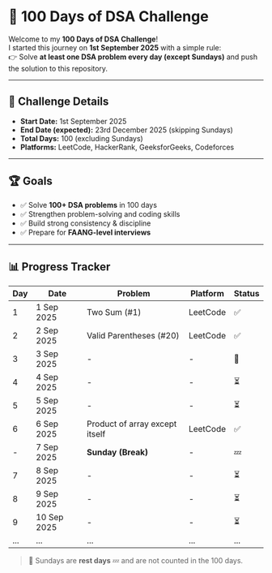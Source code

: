 # 🚀 100 Days of DSA Challenge  

Welcome to my **100 Days of DSA Challenge**!  
I started this journey on **1st September 2025** with a simple rule:  
👉 Solve **at least one DSA problem every day (except Sundays)** and push the solution to this repository.  

---

## 📅 Challenge Details  

- **Start Date:** 1st September 2025  
- **End Date (expected):** 23rd December 2025 (skipping Sundays)  
- **Total Days:** 100 (excluding Sundays)  
- **Platforms:** LeetCode, HackerRank, GeeksforGeeks, Codeforces  

---

## 🏆 Goals  

- ✅ Solve **100+ DSA problems** in 100 days  
- ✅ Strengthen problem-solving and coding skills  
- ✅ Build strong consistency & discipline  
- ✅ Prepare for **FAANG-level interviews**  

---

## 📊 Progress Tracker  

| Day | Date       | Problem | Platform | Status |
|-----|------------|---------|----------|--------|
| 1   | 1 Sep 2025 | Two Sum (#1) | LeetCode | ✅ |
| 2   | 2 Sep 2025 | Valid Parentheses (#20) | LeetCode | ✅ |
| 3   | 3 Sep 2025 | - | - | 🔄 |
| 4   | 4 Sep 2025 | - | - | ⏳ |
| 5   | 5 Sep 2025 | - | - | ⏳ |
| 6   | 6 Sep 2025 | Product of array except itself | LeetCode | ✅ |
| -   | 7 Sep 2025 | **Sunday (Break)** | - | 💤 |
| 7   | 8 Sep 2025 | - | - | ⏳ |
| 8   | 9 Sep 2025 | - | - | ⏳ |
| 9   | 10 Sep 2025| - | - | ⏳ |
| ... | ...        | ... | ... | ... |

> 📌 Sundays are **rest days** 💤 and are not counted in the 100 days.  



